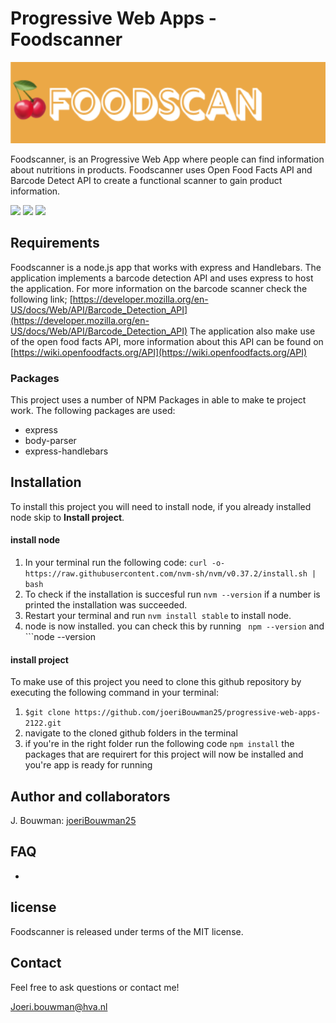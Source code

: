 # Progressive Web Apps - Foodscanner

<img src="https://github.com/joeriBouwman25/Foodscanner/blob/main/assets/banner.png" height=130>

Foodscanner, is an Progressive Web App where people can find information about nutritions in products. Foodscanner uses Open Food Facts API and Barcode Detect API to create a functional scanner to gain product information.

<img src="https://github.com/joeriBouwman25/progressive-web-apps-2122/blob/main/assets/images/homescreen.png" height=300>
<img src="https://github.com/joeriBouwman25/progressive-web-apps-2122/blob/main/assets/images/camscreen.png" height=300>
<img src="https://github.com/joeriBouwman25/progressive-web-apps-2122/blob/main/assets/images/detailscreen.png" height=300>

## Requirements

Foodscanner is a node.js app that works with express and Handlebars. The application implements a barcode detection API and uses express to host the application. For more information on the barcode scanner check the following link;
[https://developer.mozilla.org/en-US/docs/Web/API/Barcode_Detection_API](https://developer.mozilla.org/en-US/docs/Web/API/Barcode_Detection_API)
The application also make use of the open food facts API, more information about this API can be found on [https://wiki.openfoodfacts.org/API](https://wiki.openfoodfacts.org/API)

### Packages

This project uses a number of NPM Packages in able to make te project work. The following packages are used:

- express
- body-parser
- express-handlebars

## Installation

To install this project you will need to install node, if you already installed node skip to **Install project**.

#### install node

1. In your terminal run the following code:
   `curl -o- https://raw.githubusercontent.com/nvm-sh/nvm/v0.37.2/install.sh | bash`
2. To check if the installation is succesful run `nvm --version` if a number is printed the installation was succeeded.
3. Restart your terminal and run `nvm install stable` to install node.
4. node is now installed. you can check this by running ` npm --version` and ```node --version

#### install project

To make use of this project you need to clone this github repository by executing the following command in your terminal:

1.  `$git clone https://github.com/joeriBouwman25/progressive-web-apps-2122.git`
2.  navigate to the cloned github folders in the terminal
3.  if you're in the right folder run the following code `npm install` the packages that are requirert for this project will now be installed and you're app is ready for running

## Author and collaborators

J. Bouwman: [joeriBouwman25](https://github.com/joeriBouwman25)

## FAQ

-

## license

Foodscanner is released under terms of the MIT license.

## Contact

Feel free to ask questions or contact me!

Joeri.bouwman@hva.nl
